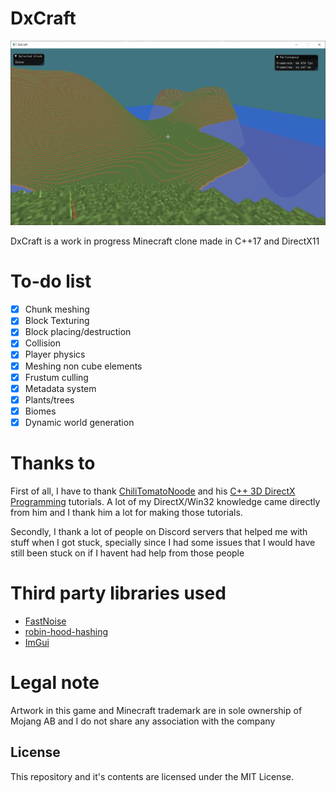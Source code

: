# DxCraft

![](preview.png)

DxCraft is a work in progress Minecraft clone made in C++17 and DirectX11
# To-do list
  - [x] Chunk meshing
  - [x] Block Texturing
  - [x] Block placing/destruction
  - [x] Collision
  - [x] Player physics
  - [X] Meshing non cube elements
  - [X] Frustum culling
  - [x] Metadata system
  - [x] Plants/trees
  - [x] Biomes
  - [x] Dynamic world generation

# Thanks to
First of all, I have to thank [ChiliTomatoNoode](https://www.youtube.com/user/ChiliTomatoNoodle) and his [C++ 3D DirectX Programming](https://www.youtube.com/playlist?list=PLqCJpWy5Fohd3S7ICFXwUomYW0Wv67pDD) tutorials. A lot of my DirectX/Win32 knowledge came directly from him and I thank him a lot for making those tutorials.

Secondly, I thank a lot of people on Discord servers that helped me with stuff when I got stuck, specially since I had some issues that I would have still been stuck on if I havent had help from those people

# Third party libraries used

 - [FastNoise](https://github.com/Auburns/FastNoise)
 - [robin-hood-hashing](https://github.com/martinus/robin-hood-hashing)
 - [ImGui](https://github.com/ocornut/imgui)

# Legal note
Artwork in this game and Minecraft trademark are in sole ownership of Mojang AB and I do not share any association with the company

License 
-
This repository and it's contents are licensed under the MIT License.
